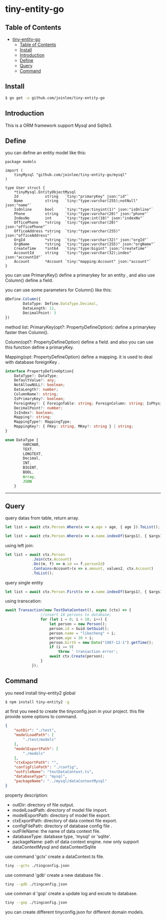 # tiny-entity-go

## Table of Contents
- [tiny-entity-go](#tiny-entity-go)
  - [Table of Contents](#table-of-contents)
  - [Install](#install)
  - [Introduction](#introduction)
  - [Define](#define)
  - [Query](#query)
  - [Command](#command)


## Install

```sh
$ go get -u github.com/joinlee/tiny-entity-go
```

## Introduction

This is a ORM framework support Mysql and Sqlite3.

## Define

you can define an entity model like this:
``` golang
package models

import (
	tinyMysql "github.com/joinlee/tiny-entity-go/mysql"
)

type User struct {
	*tinyMysql.EntityObjectMysql
	Id            string   `tiny:"primaryKey" json:"id"`
	Name          string   `tiny:"type:varchar(255);notNull" json:"name"`
	IsOnline      bool     `tiny:"type:tinyint(1)" json:"isOnline"`
	Phone         string   `tiny:"type:varchar(20)" json:"phone"`
	IndexNo       int      `tiny:"type:int(10)" json:"indexNo"`
	OfficePhone   *string  `tiny:"type:varchar(20)" json:"officePhone"`
	OfficeAddress *string  `tiny:"type:varchar(255)" json:"officeAddress"`
	OrgId         *string  `tiny:"type:varchar(32)" json:"orgId"`
	OrgName       *string  `tiny:"type:varchar(255)" json:"orgName"`
	CreateTime    *int64   `tiny:"type:bigint" json:"createTime"`
	AccountId     string   `tiny:"type:varchar(32);index" json:"accountId"`
	Account       *Account `tiny:"mapping:Account" json:"account"`
}
```

you can use PrimaryKey() define a primarykey for an entity , and also use Column() define a field.

you can use some parameters for Column() like this:
```ts
@Define.Column({ 
        DataType: Define.DataType.Decimal, 
        DataLength: 11, 
        DecimalPoint: 3 
})
```
method list:
PrimaryKey(opt?: PropertyDefineOption):
define a primarykey faster then Column().

Column(opt?: PropertyDefineOption)
define a field. and also you can use this function define a primaryKey.

Mapping(opt: PropertyDefineOption)
define a mapping. it is used to deal with database foreignKey .
```ts
interface PropertyDefineOption{
    DataType?: DataType;
    DefaultValue?: any;
    NotAllowNULL?: boolean;
    DataLength?: number;
    ColumnName?: string;
    IsPrimaryKey?: boolean;
    ForeignKey?: { ForeignTable: string; ForeignColumn: string; IsPhysics?: boolean; };
    DecimalPoint?: number;
    IsIndex?: boolean;
    Mapping?: string;
    MappingType?: MappingType;
    MappingKey?: { FKey: string, MKey?: string } | string;
}

enum DataType {
        VARCHAR,
        TEXT,
        LONGTEXT,
        Decimal,
        INT,
        BIGINT,
        BOOL,
        Array,
        JSON
    }
```


---
## Query

query datas from table, return array.
``` ts
let list = await ctx.Person.Where(x => x.age > age, { age }).ToList();
```

``` ts
let list = await ctx.Person.Where(x => x.name.indexOf($args1), { $args1: params.name }).ToList();
```

using left join:
``` ts
let list = await ctx.Person
            .Join(ctx.Account)
            .On((m, f) => m.id == f.personId)
            .Contains<Account>(x => x.amount, values2, ctx.Account)
            .ToList();
```

query single entity
```ts
let list = await ctx.Person.First(x => x.name.indexOf($args1), { $args1: params.name });
```

using transcation:
``` ts
await Transaction(new TestDataContext(), async (ctx) => {
                //insert 10 persons to database;
                for (let i = 0; i < 10; i++) {
                    let person = new Person();
                    person.id = Guid.GetGuid();
                    person.name = "likecheng" + i;
                    person.age = 30 + i;
                    person.birth = new Date("1987-12-1").getTime();
                    if (i == 9)
                        throw ' transaction error';
                    await ctx.Create(person);
                }
            });
```

## Command
you need install tiny-entity2 global
```sh
$ npm install tiny-entity2 -g
```
at first you need to create the tinyconfig.json in your project.
this file provide some options to command.
```json
{
    "outDir": "./test",
    "modelLoadPath": [
        "./test/models"
    ],
    "modelExportPath": [
        "./models"
    ],
    "ctxExportPath": "",
    "configFilePath": "./config",
    "outFileName": "testDataContext.ts",
    "databaseType": "mysql",
    "packageName": "../mysql/dataContextMysql"
}
```
property description:
* outDir: directory of file output.
* modelLoadPath: directory of model file import.
* modelExportPath: directory of model file export.
* ctxExportPath: directory of data context file export.
* configFilePath: directory of database config file .
* outFileName: the name of data context file.
* databaseType: database type, 'mysql' or 'sqlite'.
* packageName: path of data context engine. now only support dataContextMysql and dataContextSqlite

use command 'gctx' create a dataContext.ts file. 
```sh
tiny --gctx ./tingconfig.json
```
use command 'gdb' create a new database file .
```sh
tiny --gdb ./tingconfig.json
```
use comman d 'gop' create a update log and excute to database.
```sh
tiny --gop ./tingconfig.json
```

you can create different tinyconfig.json  for different domain models.




